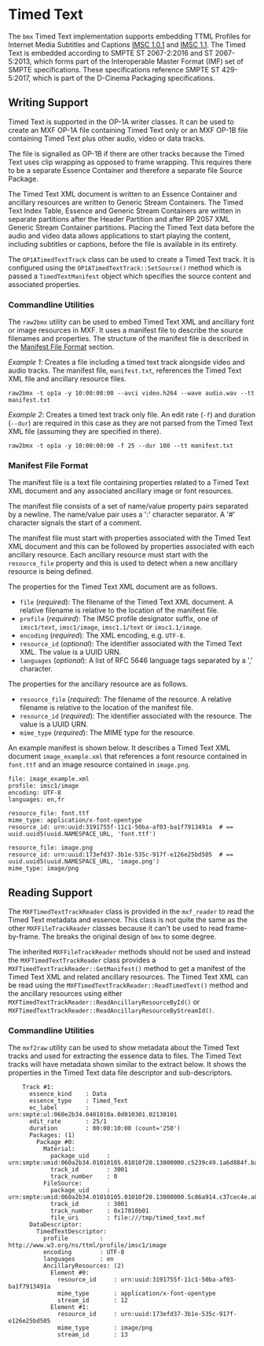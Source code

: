 # Timed Text

The `bmx` Timed Text implementation supports embedding TTML Profiles for Internet Media Subtitles and Captions [IMSC 1.0.1](https://www.w3.org/TR/ttml-imsc1.0.1/) and [IMSC 1.1](https://www.w3.org/TR/ttml-imsc1.1/). The Timed Text is embedded according to SMPTE ST 2067-2:2016 and ST 2067-5:2013, which forms part of the Interoperable Master Format (IMF) set of SMPTE specifications. These specifications reference SMPTE ST 429-5:2017, which is part of the D-Cinema Packaging specifications.


## Writing Support

Timed Text is supported in the OP-1A writer classes. It can be used to create an MXF OP-1A file containing Timed Text only or an MXF OP-1B file containing Timed Text plus other audio, video or data tracks.

The file is signalled as OP-1B if there are other tracks because the Timed Text uses clip wrapping as opposed to frame wrapping. This requires there to be a separate Essence Container and therefore a separate file Source Package.

The Timed Text XML document is written to an Essence Container and ancillary resources are written to Generic Stream Containers. The Timed Text Index Table, Essence and Generic Stream Containers are written in separate partitions after the Header Partition and after RP 2057 XML Generic Stream Container partitions. Placing the Timed Text data before the audio and video data allows applications to start playing the content, including subtitles or captions, before the file is available in its entirety.

The `OP1ATimedTextTrack` class can be used to create a Timed Text track. It is configured using the `OP1ATimedTextTrack::SetSource()` method which is passed a `TimedTextManifest` object which specifies the source content and associated properties.


### Commandline Utilities

The `raw2bmx` utility can be used to embed Timed Text XML and ancillary font or image resources in MXF. It uses a manifest file to describe the source filenames and properties. The structure of the manifest file is described in the [Manifest File Format](#manifest-file-format) section.

*Example 1*: Creates a file including a timed text track alongside video and audio tracks. The manifest file, `manifest.txt`, references the Timed Text XML file and ancillary resource files.
```
raw2bmx -t op1a -y 10:00:00:00 --avci video.h264 --wave audio.wav --tt manifest.txt
```

*Example 2*: Creates a timed text track only file. An edit rate (`-f`) and duration (`--dur`) are required in this case as they are not parsed from the Timed Text XML file (assuming they are specified in there).
```
raw2bmx -t op1a -y 10:00:00:00 -f 25 --dur 100 --tt manifest.txt
```


### Manifest File Format

The manifest file is a text file containing properties related to a Timed Text XML document and any associated ancillary image or font resources.

The manifest file consists of a set of name/value property pairs separated by a newline. The name/value pair uses a ':' character separator. A '#' character signals the start of a comment.

The manifest file must start with properties associated with the Timed Text XML document and this can be followed by properties associated with each ancillary resource. Each ancillary resource must start with the `resource_file` property and this is used to detect when a new ancillary resource is being defined.

The properties for the Timed Text XML document are as follows.
* `file` (*required*): The filename of the Timed Text XML document. A relative filename is relative to the location of the manifest file.
* `profile` (*required*): The IMSC profile designator suffix, one of `imsc1/text`, `imsc1/image`, `imsc1.1/text` or `imsc1.1/image`.
* `encoding` (*required*): The XML encoding, e.g. `UTF-8`.
* `resource_id` (*optional*): The identifier associated with the Timed Text XML. The value is a UUID URN.
* `languages` (*optional*): A list of RFC 5646 language tags separated by a ',' character.

The properties for the ancillary resource are as follows.
* `resource_file` (*required*): The filename of the resource. A relative filename is relative to the location of the manifest file.
* `resource_id` (*required*): The identifier associated with the resource. The value is a UUID URN.
* `mime_type` (*required*): The MIME type for the resource.

An example manifest is shown below. It describes a Timed Text XML document `image_example.xml` that references a font resource contained in `font.ttf` and an image resource contained in `image.png`.

```
file: image_example.xml
profile: imsc1/image
encoding: UTF-8
languages: en,fr

resource_file: font.ttf
mime_type: application/x-font-opentype
resource_id: urn:uuid:3191755f-11c1-50ba-af03-ba1f7913491a  # == uuid.uuid5(uuid.NAMESPACE_URL, 'font.ttf')

resource_file: image.png
resource_id: urn:uuid:173efd37-3b1e-535c-917f-e126e25bd505  # == uuid.uuid5(uuid.NAMESPACE_URL, 'image.png')
mime_type: image/png
```

## Reading Support

The `MXFTimedTextTrackReader` class is provided in the `mxf_reader` to read the Timed Text metadata and essence. This class is not quite the same as the other `MXFFileTrackReader` classes because it can't be used to read frame-by-frame. The breaks the original design of `bmx` to some degree.

The inherited `MXFFileTrackReader` methods should not be used and instead the `MXFTimedTextTrackReader` class provides a `MXFTimedTextTrackReader::GetManifest()` method to get a manifest of the Timed Text XML and related ancillary resources. The Timed Text XML can be read using the `MXFTimedTextTrackReader::ReadTimedText()` method and the ancillary resources using either `MXFTimedTextTrackReader::ReadAncillaryResourceById()` or `MXFTimedTextTrackReader::ReadAncillaryResourceByStreamId()`.


### Commandline Utilities

The `mxf2raw` utility can be used to show metadata about the Timed Text tracks and used for extracting the essence data to files. The Timed Text tracks will have metadata shown similar to the extract below. It shows the properties in the Timed Text data file descriptor and sub-descriptors.

```
    Track #1:
      essence_kind    : Data
      essence_type    : Timed_Text
      ec_label        : urn:smpte:ul:060e2b34.0401010a.0d010301.02130101
      edit_rate       : 25/1
      duration        : 00:00:10:00 (count='250')
      Packages: (1)
        Package #0:
          Material:
            package_uid     : urn:smpte:umid:060a2b34.01010105.01010f20.13000000.c5239c49.1a6d884f.ba77974a.708ebd1a
            track_id        : 3001
            track_number    : 0
          FileSource:
            package_uid     : urn:smpte:umid:060a2b34.01010105.01010f20.13000000.5c86a914.c37cec4e.a811a0e3.dfeade5a
            track_id        : 3001
            track_number    : 0x17010b01
            file_uri        : file:///tmp/timed_text.mxf
      DataDescriptor:
        TimedTextDescriptor:
          profile         : http://www.w3.org/ns/ttml/profile/imsc1/image
          encoding        : UTF-8
          languages       : en
          AncillaryResources: (2)
            Element #0:
              resource_id     : urn:uuid:3191755f-11c1-50ba-af03-ba1f7913491a
              mime_type       : application/x-font-opentype
              stream_id       : 12
            Element #1:
              resource_id     : urn:uuid:173efd37-3b1e-535c-917f-e126e25bd505
              mime_type       : image/png
              stream_id       : 13
```